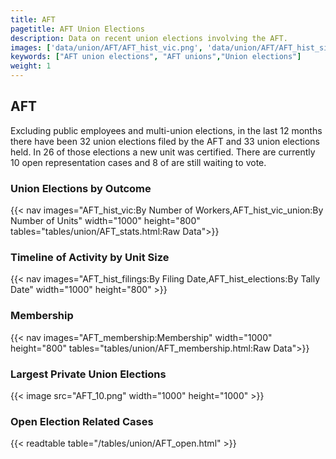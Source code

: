 ```yaml
---
title: AFT
pagetitle: AFT Union Elections
description: Data on recent union elections involving the AFT.
images: ['data/union/AFT/AFT_hist_vic.png', 'data/union/AFT/AFT_hist_size.png', 'data/union/AFT/AFT_10.png']
keywords: ["AFT union elections", "AFT unions","Union elections"]
weight: 1
---
```

##  AFT

Excluding public employees and multi-union elections, in the last 12 months there have been 32 union elections filed by the AFT and 33 union elections held. In 26 of those elections a new unit was certified. There are currently 10 open representation cases and 8 of are still waiting to vote.

### Union Elections by Outcome
{{< nav images="AFT_hist_vic:By Number of Workers,AFT_hist_vic_union:By Number of Units" width="1000" height="800" tables="tables/union/AFT_stats.html:Raw Data">}}

### Timeline of Activity by Unit Size
{{< nav images="AFT_hist_filings:By Filing Date,AFT_hist_elections:By Tally Date" width="1000" height="800" >}}

### Membership
{{< nav images="AFT_membership:Membership" width="1000" height="800" tables="tables/union/AFT_membership.html:Raw Data">}}

### Largest Private Union Elections
{{< image src="AFT_10.png" width="1000" height="1000"  >}}

### Open Election Related Cases
{{< readtable table="/tables/union/AFT_open.html" >}}

